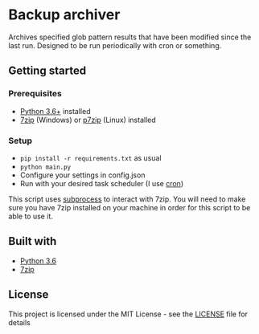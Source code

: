 # Backup archiver

Archives specified glob pattern results that have been modified since the last run. Designed to be run periodically with cron or something.

## Getting started

### Prerequisites
- [Python 3.6+](https://www.python.org/) installed
- [7zip](https://www.7-zip.org/download.html) (Windows) or [p7zip](http://p7zip.sourceforge.net/) (Linux) installed

### Setup

- `pip install -r requirements.txt` as usual
- `python main.py`
- Configure your settings in config.json
- Run with your desired task scheduler (I use [cron](https://en.wikipedia.org/wiki/Cron))

This script uses [subprocess](https://docs.python.org/3.6/library/subprocess.html) to interact with 7zip. You will need to make sure you have 7zip installed on your machine in order for this script to be able to use it.

## Built with

- [Python 3.6](https://www.python.org/)
- [7zip](https://www.7-zip.org/download.html)

## License

This project is licensed under the MIT License - see the [LICENSE](LICENSE) file for details